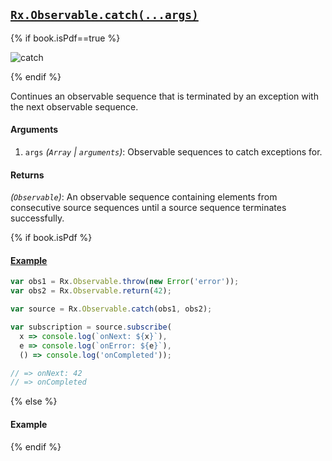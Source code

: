 ## [`Rx.Observable.catch(...args)`](https://github.com/Reactive-Extensions/RxJS/blob/master/src/core/linq/observable/catch.js)

{% if book.isPdf==true %}

![catch](http://reactivex.io/documentation/operators/images/Catch.png)

{% endif %}

Continues an observable sequence that is terminated by an exception with the next observable sequence.

#### Arguments
1. `args` *(`Array` | `arguments`)*: Observable sequences to catch exceptions for.

#### Returns
*(`Observable`)*: An observable sequence containing elements from consecutive source sequences until a source sequence terminates successfully.

{% if book.isPdf %}

#### [Example](http://jsbin.com/qagidu/2/edit?js,console)

```js
var obs1 = Rx.Observable.throw(new Error('error'));
var obs2 = Rx.Observable.return(42);

var source = Rx.Observable.catch(obs1, obs2);

var subscription = source.subscribe(
  x => console.log(`onNext: ${x}`),
  e => console.log(`onError: ${e}`),
  () => console.log('onCompleted'));

// => onNext: 42
// => onCompleted
```

{% else %}

#### Example
[](http://jsbin.com/qagidu/2/embed?js,console)

{% endif %}